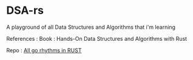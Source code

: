 # DSA-rs
A playground of all Data Structures and Algorithms that i'm learning

References : 
Book : Hands-On Data Structures and Algorithms with Rust

Repo : [All go rhythms in RUST](https://github.com/TheAlgorithms/Rust)
